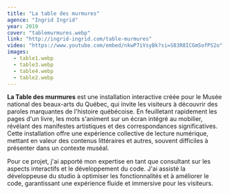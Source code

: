 ```yaml
---
title: "La table des murmures"
agence: "Ingrid Ingrid"
year: 2019
cover: "tablemurmures.webp"
link: "http://ingrid-ingrid.com/table-murmures"
video: "https://www.youtube.com/embed/nkwP7iVsyBk?si=S83R8ICGmSofPS2o"
images:
  - table1.webp
  - table3.webp
  - table4.webp
  - table2.webp
---
```


**La Table des murmures** est une installation interactive créée pour le Musée national des beaux-arts du Québec, qui invite les visiteurs à découvrir des paroles marquantes de l'histoire québécoise. En feuilletant rapidement les pages d'un livre, les mots s'animent sur un écran intégré au mobilier, révélant des manifestes artistiques et des correspondances significatives. Cette installation offre une expérience collective de lecture numérique, mettant en valeur des contenus littéraires et autres, souvent difficiles à présenter dans un contexte muséal.

Pour ce projet, j'ai apporté mon expertise en tant que consultant sur les aspects interactifs et le développement du code. J'ai assisté la développeuse du studio à optimiser les fonctionnalités et à améliorer le code, garantissant une expérience fluide et immersive pour les visiteurs.
